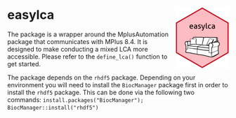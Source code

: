 # easylca <img src="man/figures/logo.png" align="right" height="139" alt="" />

The package is a wrapper around the MplusAutomation package that communicates with MPlus 8.4. It is designed to make conducting a mixed LCA more accessible. 
Please refer to the `define_lca()` function to get started.

The package depends on the `rhdf5` package. Depending on your environment you will need to install the `BiocManager` package first in order to install the `rhdf5` package.
This can be done via the following two commands:
    ``install.packages("BiocManager");
    BiocManager::install("rhdf5")``